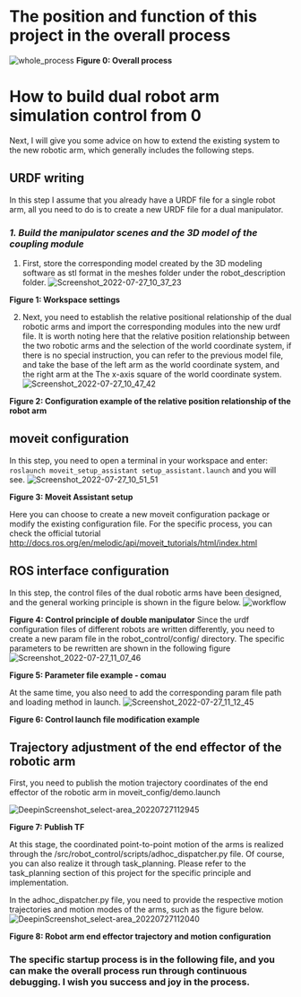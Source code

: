 
# The position and function of this project in the overall process
![whole_process](uploads/53ac7dbade0354da3920ea2671e2c36d/whole_process.png)
**Figure 0: Overall process**

# How to build dual robot arm simulation control from 0
Next, I will give you some advice on how to extend the existing system to the new robotic arm, which generally includes the following steps.
## URDF writing
In this step I assume that you already have a URDF file for a single robot arm, all you need to do is to create a new URDF file for a dual manipulator.
### *1. Build the manipulator scenes and the 3D model of the coupling module*
1. First, store the corresponding model created by the 3D modeling software as stl format in the meshes folder under the robot_description folder.
![Screenshot_2022-07-27_10_37_23](uploads/5c4f1f22fae0271366b220ce118e6f8a/Screenshot_2022-07-27_10_37_23.png)

**Figure 1: Workspace settings**

2. Next, you need to establish the relative positional relationship of the dual robotic arms and import the corresponding modules into the new urdf file. It is worth noting here that the relative position relationship between the two robotic arms and the selection of the world coordinate system, if there is no special instruction, you can refer to the previous model file, and take the base of the left arm as the world coordinate system, and the right arm at the The x-axis square of the world coordinate system.
![Screenshot_2022-07-27_10_47_42](uploads/2616f2353f6019ff0a7676164a836cf4/Screenshot_2022-07-27_10_47_42.png)

**Figure 2: Configuration example of the relative position relationship of the robot arm**
## moveit configuration
In this step, you need to open a terminal in your workspace and enter:
`roslaunch moveit_setup_assistant setup_assistant.launch`
and you will see.
![Screenshot_2022-07-27_10_51_51](uploads/5e05ed85b590acce2ed540ac3fe1bae8/Screenshot_2022-07-27_10_51_51.png)

**Figure 3: Moveit Assistant setup**

Here you can choose to create a new moveit configuration package or modify the existing configuration file. For the specific process, you can check the official tutorial
http://docs.ros.org/en/melodic/api/moveit_tutorials/html/index.html
## ROS interface configuration
In this step, the control files of the dual robotic arms have been designed, and the general working principle is shown in the figure below.
![workflow](uploads/8bae271d2aa1b3d0fc660c7ea5c2370b/workflow.png)

**Figure 4: Control principle of double manipulator**
Since the urdf configuration files of different robots are written differently, you need to create a new param file in the robot_control/config/ directory. The specific parameters to be rewritten are shown in the following figure
![Screenshot_2022-07-27_11_07_46](uploads/b6d4d34195b22adc5c239ac986819a04/Screenshot_2022-07-27_11_07_46.png)

**Figure 5: Parameter file example - comau**

At the same time, you also need to add the corresponding param file path and loading method in launch.
![Screenshot_2022-07-27_11_12_45](uploads/2db063cdca6fad1322842aa236903f82/Screenshot_2022-07-27_11_12_45.png)

**Figure 6: Control launch file modification example**

## Trajectory adjustment of the end effector of the robotic arm

First, you need to publish the motion trajectory coordinates of the end effector of the robotic arm in moveit_config/demo.launch

![DeepinScreenshot_select-area_20220727112945](uploads/4ba74b97ec12e593102ae3cd20bf339c/DeepinScreenshot_select-area_20220727112945.png)

**Figure 7: Publish TF**

At this stage, the coordinated point-to-point motion of the arms is realized through the /src/robot_control/scripts/adhoc_dispatcher.py file. Of course, you can also realize it through task_planning. Please refer to the task_planning section of this project for the specific principle and implementation.

In the adhoc_dispatcher.py file, you need to provide the respective motion trajectories and motion modes of the arms, such as the figure below.
![DeepinScreenshot_select-area_20220727112040](uploads/6d375c42e51466c88005af20a7e9dac5/DeepinScreenshot_select-area_20220727112040.png)

**Figure 8: Robot arm end effector trajectory and motion configuration**

### The specific startup process is in the following file, and you can make the overall process run through continuous debugging. I wish you success and joy in the process.
